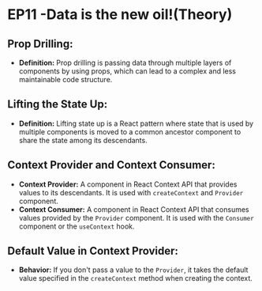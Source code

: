# EP11 -Data is the new oil!(Theory)

## Prop Drilling:

- **Definition:** Prop drilling is passing data through multiple layers of components by using props, which can lead to a complex and less maintainable code structure.

## Lifting the State Up:

- **Definition:** Lifting state up is a React pattern where state that is used by multiple components is moved to a common ancestor component to share the state among its descendants.

## Context Provider and Context Consumer:

- **Context Provider:** A component in React Context API that provides values to its descendants. It is used with `createContext` and `Provider` component.
- **Context Consumer:** A component in React Context API that consumes values provided by the `Provider` component. It is used with the `Consumer` component or the `useContext` hook.

## Default Value in Context Provider:

- **Behavior:** If you don't pass a value to the `Provider`, it takes the default value specified in the `createContext` method when creating the context.
